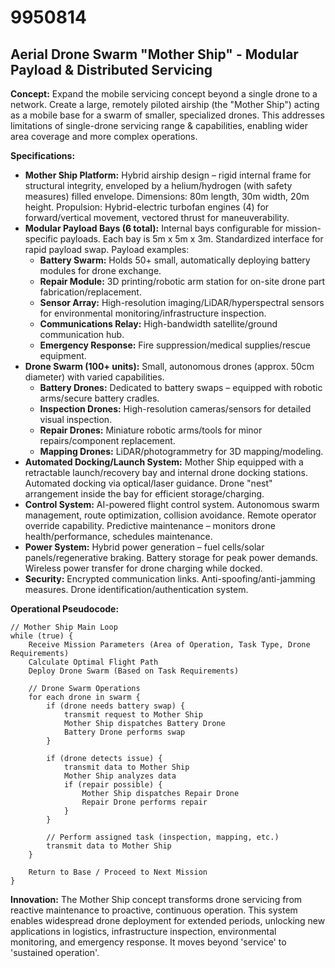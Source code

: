 # 9950814

## Aerial Drone Swarm "Mother Ship" - Modular Payload & Distributed Servicing

**Concept:** Expand the mobile servicing concept beyond a single drone to a network. Create a large, remotely piloted airship (the "Mother Ship") acting as a mobile base for a swarm of smaller, specialized drones. This addresses limitations of single-drone servicing range & capabilities, enabling wider area coverage and more complex operations.

**Specifications:**

*   **Mother Ship Platform:** Hybrid airship design – rigid internal frame for structural integrity, enveloped by a helium/hydrogen (with safety measures) filled envelope. Dimensions: 80m length, 30m width, 20m height. Propulsion: Hybrid-electric turbofan engines (4) for forward/vertical movement, vectored thrust for maneuverability. 
*   **Modular Payload Bays (6 total):** Internal bays configurable for mission-specific payloads. Each bay is 5m x 5m x 3m.  Standardized interface for rapid payload swap. Payload examples:
    *   **Battery Swarm:**  Holds 50+ small, automatically deploying battery modules for drone exchange.
    *   **Repair Module:**  3D printing/robotic arm station for on-site drone part fabrication/replacement.
    *   **Sensor Array:**  High-resolution imaging/LiDAR/hyperspectral sensors for environmental monitoring/infrastructure inspection.
    *   **Communications Relay:**  High-bandwidth satellite/ground communication hub.
    *   **Emergency Response:**  Fire suppression/medical supplies/rescue equipment.
*   **Drone Swarm (100+ units):**  Small, autonomous drones (approx. 50cm diameter) with varied capabilities.
    *   **Battery Drones:**  Dedicated to battery swaps – equipped with robotic arms/secure battery cradles.
    *   **Inspection Drones:**  High-resolution cameras/sensors for detailed visual inspection.
    *   **Repair Drones:**  Miniature robotic arms/tools for minor repairs/component replacement.
    *   **Mapping Drones:**  LiDAR/photogrammetry for 3D mapping/modeling.
*   **Automated Docking/Launch System:**  Mother Ship equipped with a retractable launch/recovery bay and internal drone docking stations. Automated docking via optical/laser guidance.  Drone "nest" arrangement inside the bay for efficient storage/charging.
*   **Control System:** AI-powered flight control system. Autonomous swarm management, route optimization, collision avoidance. Remote operator override capability. Predictive maintenance – monitors drone health/performance, schedules maintenance.
*   **Power System:** Hybrid power generation – fuel cells/solar panels/regenerative braking. Battery storage for peak power demands. Wireless power transfer for drone charging while docked.
*   **Security:** Encrypted communication links. Anti-spoofing/anti-jamming measures.  Drone identification/authentication system.

**Operational Pseudocode:**

```
// Mother Ship Main Loop
while (true) {
    Receive Mission Parameters (Area of Operation, Task Type, Drone Requirements)
    Calculate Optimal Flight Path
    Deploy Drone Swarm (Based on Task Requirements)

    // Drone Swarm Operations
    for each drone in swarm {
        if (drone needs battery swap) {
            transmit request to Mother Ship
            Mother Ship dispatches Battery Drone
            Battery Drone performs swap
        }

        if (drone detects issue) {
            transmit data to Mother Ship
            Mother Ship analyzes data
            if (repair possible) {
                Mother Ship dispatches Repair Drone
                Repair Drone performs repair
            }
        }

        // Perform assigned task (inspection, mapping, etc.)
        transmit data to Mother Ship
    }

    Return to Base / Proceed to Next Mission
}
```

**Innovation:** The Mother Ship concept transforms drone servicing from reactive maintenance to proactive, continuous operation. This system enables widespread drone deployment for extended periods, unlocking new applications in logistics, infrastructure inspection, environmental monitoring, and emergency response.  It moves beyond 'service' to 'sustained operation'.